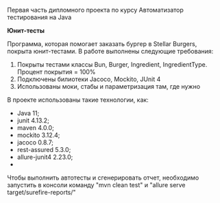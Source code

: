 Первая часть дипломного проекта по курсу Автоматизатор тестирования на Java

**Юнит-тесты**

Программа, которая помогает заказать бургер в Stellar Burgers, покрыта юнит-тестами.
В работе выполнены следующие требования:
1. Покрыты тестами классы Bun, Burger, Ingredient, IngredientType. Процент покрытия = 100%
2. Подключены билиотеки Jacoco, Mockito, JUnit 4
3. Использованы моки, стабы и параметризация там, где нужно


В проекте использованы такие технологии, как:

* Java 11;
* junit 4.13.2;
* maven 4.0.0;
* mockito 3.12.4;
* jacoco 0.8.7;
* rest-assured 5.3.0;
* allure-junit4 2.23.0;
* 
Чтобы выполнить автотесты и сгенерировать отчет, необходимо запустить в консоли команду "mvn clean test" и "allure serve target/surefire-reports/"
